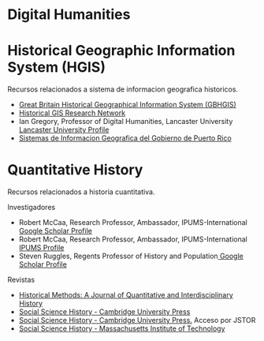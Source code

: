 # Digital Humanities

<h1>Historical Geographic Information System (HGIS)</h1>

<p>Recursos relacionados a sistema de informacion geografica historicos.</p>

<ul>
<li><a href="http://www.gbhgis.org/">Great Britain Historical Geographical Information System (GBHGIS)</a></li>
<li><a href="http://www.hgis.org.uk/">Historical GIS Research Network</a></li>
<li>Ian Gregory, Professor of Digital Humanities, Lancaster University<a href="http://www.lancaster.ac.uk/staff/gregoryi/"> Lancaster University Profile</a></li>
<li><a href="http://www2.pr.gov/agencias/gis/Pages/default.aspx">Sistemas de Informacion Geografica del Gobierno de Puerto Rico</a></li></ul>


<h1>Quantitative History</h1>

<p>Recursos relacionados a historia cuantitativa.</p>

Investigadores
<ul>
<li>Robert McCaa, Research Professor, Ambassador, IPUMS-International<a href="https://scholar.google.com/citations?user=MMXGTRgAAAAJ&hl=es&oi=ao"> Google Scholar Profile</a></li>
<li>Robert McCaa, Research Professor, Ambassador, IPUMS-International<a href="http://users.pop.umn.edu/~rmccaa/"> IPUMS Profile</a></li>
<li>Steven Ruggles, Regents Professor of History and Population<a href="https://scholar.google.com/citations?user=nvIl0pUAAAAJ"> Google Scholar Profile</a></li></ul>

Revistas
<ul>
<li><a href="http://www.tandfonline.com/toc/vhim20/28/1">Historical Methods: A Journal of Quantitative and Interdisciplinary History</a></li>
<li><a href="https://www.cambridge.org/core/journals/social-science-history">Social Science History - Cambridge University Press</a></li>
<li><a href="https://www.jstor.org/journal/socisciehist">Social Science History - Cambridge University Press.</a> Acceso por JSTOR</li>
<li><a href="https://history.mit.edu/social-science-history">Social Science History - Massachusetts Institute of Technology</a></li></ul>

<!--https://daringfireball.net/projects/markdown/syntax-->
